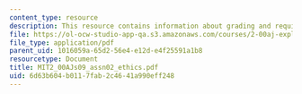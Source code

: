 ```yaml
---
content_type: resource
description: This resource contains information about grading and required readings.
file: https://ol-ocw-studio-app-qa.s3.amazonaws.com/courses/2-00aj-exploring-sea-space-earth-fundamentals-of-engineering-design-spring-2009/6d63b604b0117fab2c4641a990eff248_MIT2_00AJs09_assn02_ethics.pdf
file_type: application/pdf
parent_uid: 1016059a-65d2-56e4-e12d-e4f25591a1b8
resourcetype: Document
title: MIT2_00AJs09_assn02_ethics.pdf
uid: 6d63b604-b011-7fab-2c46-41a990eff248
---
```

